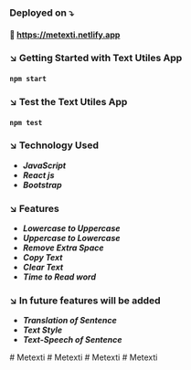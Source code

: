 ### Deployed on ⤵️
#### :link: https://metexti.netlify.app
### ↘️ Getting Started with  Text Utiles App
#### `npm start`

### ↘️ Test the Text Utiles App
#### `npm test`

### ↘️ Technology Used
   + ***JavaScript***
   + ***React js***
   + ***Bootstrap***

### ↘️ Features

   + ***Lowercase to Uppercase***
   + ***Uppercase to Lowercase***
   + ***Remove Extra Space***
   + ***Copy Text***
   + ***Clear Text***
   + ***Time to Read word***

### ↘️ In future features will be added
   + ***Translation of Sentence***
   + ***Text Style***
   + ***Text-Speech of Sentence***
 
#   M e t e x t i  
 #   M e t e x t i  
 #   M e t e x t i  
 #   M e t e x t i  
 